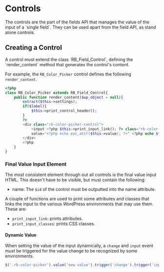 # Controls

The controls are the part of the fields API that manages the value of the input of a ´single field´. They can be used
apart from the field API, as stand alone controls.

## Creating a Control

A control must extend the class ´RB_Field_Control´, defining the ´render_content´ method that generates the control's content.

For example, the `RB_Color_Picker` control defines the following `render_content`.

````php
<?php
class RB_Color_Picker extends RB_Field_Control{
    public function render_content($wp_object = null){
        extract($this->settings);
        if($label){
            $this->print_control_header();
        }
        ?>
        <div class="rb-color-picker-control">
            <input <?php $this->print_input_link(); ?> class="rb-color-picker <?php $this->print_input_classes(); ?>" data-alpha="true" name="<?php echo $id; ?>"
            value="<?php echo esc_attr($this->value); ?>" <?php echo $this->get_palettes_attr(); ?>></input>
        </div>
        <?php
    }
}
````

### Final Value Input Element
The most consistent element through out all controls is the final value input HTML. This doesn't have to be visible, but must contain the following:

-   name: The `$id` of the control must be outputted into the name attribute.

A couple of functions are used to print some attributes and classes that links the input to the various WordPress environments that may use them. These are:

-  `print_input_link`: prints attributes.
-  `print_input_classes`: prints CSS classes.

#### Dynamic Value

When setting the value of the input dynamically, a `change` and `input` event must be triggered for the value change to be recognized by some environments.

````js
$('.rb-color-picker').value('new value').trigger('change').trigger('input');
````
